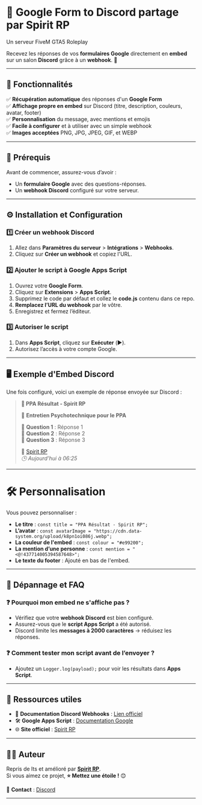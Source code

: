 # 📩 Google Form to Discord partage par Spirit RP
Un serveur FiveM GTA5 Roleplay

Recevez les réponses de vos **formulaires Google** directement en **embed** sur un salon **Discord** grâce à un **webhook**. 🔗

---

## 🚀 Fonctionnalités
✅ **Récupération automatique** des réponses d'un **Google Form**  
✅ **Affichage propre en embed** sur Discord (titre, description, couleurs, avatar, footer)  
✅ **Personnalisation** du message, avec mentions et emojis  
✅ **Facile à configurer** et à utiliser avec un simple webhook  
✅ **Images acceptées** PNG, JPG, JPEG, GIF, et WEBP  

---

## 🎯 Prérequis
Avant de commencer, assurez-vous d’avoir :
- Un **formulaire Google** avec des questions-réponses.
- Un **webhook Discord** configuré sur votre serveur.

---

## ⚙️ Installation et Configuration

### 1️⃣ **Créer un webhook Discord**
1. Allez dans **Paramètres du serveur** > **Intégrations** > **Webhooks**.
2. Cliquez sur **Créer un webhook** et copiez l'URL.

### 2️⃣ **Ajouter le script à Google Apps Script**
1. Ouvrez votre **Google Form**.
2. Cliquez sur **Extensions** > **Apps Script**.
3. Supprimez le code par défaut et collez le **code.js** contenu dans ce repo.
4. **Remplacez l’URL du webhook** par le vôtre.
5. Enregistrez et fermez l’éditeur.

### 3️⃣ **Autoriser le script**
1. Dans **Apps Script**, cliquez sur **Exécuter** (▶️).
2. Autorisez l’accès à votre compte Google.

---

## 🖥️ Exemple d'Embed Discord
Une fois configuré, voici un exemple de réponse envoyée sur Discord :

> **📌 PPA Résultat - Spirit RP**
>
> 📝 **Entretien Psychotechnique pour le PPA**
>
> 🔹 **Question 1** : Réponse 1  
> 🔹 **Question 2** : Réponse 2  
> 🔹 **Question 3** : Réponse 3  
>
> 🔗 [Spirit RP](https://spirit-rp.fr)  
> *🕒 Aujourd’hui à 06:25*

---

# 🛠️ Personnalisation
Vous pouvez personnaliser :
- **Le titre** : `const title = "PPA Résultat - Spirit RP";`
- **L’avatar** : `const avatarImage = "https://cdn.data-system.org/upload/k8pn1oi086j.webp";`
- **La couleur de l'embed** : `const colour = "#e99200";`
- **La mention d’une personne** : `const mention = "<@!437714005394587648>";`
- **Le texte du footer** : Ajouté en bas de l'embed.

---

## 🐛 Dépannage et FAQ

### ❓ **Pourquoi mon embed ne s'affiche pas ?**
- Vérifiez que votre **webhook Discord** est bien configuré.
- Assurez-vous que le **script Apps Script** a été autorisé.
- Discord limite les **messages à 2000 caractères** → réduisez les réponses.

### ❓ **Comment tester mon script avant de l’envoyer ?**
- Ajoutez un `Logger.log(payload);` pour voir les résultats dans **Apps Script**.

---

## 🔗 Ressources utiles
- 📜 **Documentation Discord Webhooks** : [Lien officiel](https://discord.com/developers/docs/resources/webhook)
- 🛠️ **Google Apps Script** : [Documentation Google](https://developers.google.com/apps-script)
- 🌐 **Site officiel** : [Spirit RP](https://spirit-rp.fr)

---

## 👨‍💻 Auteur
Repris de Its et amélioré par **[Spirit RP](https://github.com/Ton-Nom-Utilisateur)**.  
Si vous aimez ce projet, **⭐ Mettez une étoile !** 😊

📧 **Contact** : [Discord](https://discord.gg/spiritfa)

---
